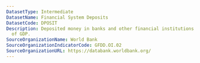 ```yaml
---
DatasetType: Intermediate
DatasetName: Financial System Deposits
DatasetCode: DPOSIT
Description: Deposited money in banks and other financial institutions as a percentage
  of GDP.
SourceOrganizationName: World Bank
SourceOrganizationIndicatorCode: GFDD.OI.02
SourceOrganizationURL: https://databank.worldbank.org/
---
```


